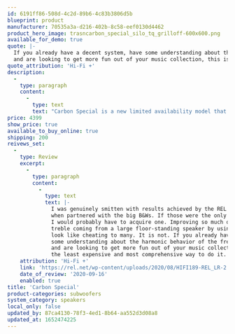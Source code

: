 ```yaml
---
id: 6191ff86-508d-4c2d-89b6-4c83b3806d5b
blueprint: product
manufacturer: 70535a3a-d216-402b-8c58-eef0130d4462
product_hero_image: trasncarbon_special_silo_tq_grilloff-600x600.png
available_for_demo: true
quote: |-
  If you already have a decent system, have some understanding about the harmonic behavior of the frequency range,
  and are looking to get more fun out of your music collection, this is probably the least expensive and most comprehensive way to do it.
quote_attribution: 'Hi-Fi +'
description:
  -
    type: paragraph
    content:
      -
        type: text
        text: "Carbon Special is a new limited availability model that combines our latest engineering with cutting edge components from our reference line, all housed in a moderately sized chassis. It features our third-generation carbon fibre 12” driver with a new, bespoke CSP passive driver that delivers 50% longer stroke, powered by our 1,000 watt amplifier, itself guided by our CS PerfectFilter™. An all new cabinet with highly polished metal and carbon fibre touches appears only in this model.\_\_"
price: 4399
show_price: true
available_to_buy_online: true
shipping: 200
reivews_set:
  -
    type: Review
    excerpt:
      -
        type: paragraph
        content:
          -
            type: text
            text: |-
              I was genuinely smitten with results achieved by the REL Carbon Special
              when partnered with the big B&Ws. If those were the only speaker I used,
              I would probably have to acquire one. Improving so much on midrange and
              treble coming from a large floor-standing speaker by using a subwoofer might
              look like cheating to many. It is not. If you already have a decent system, have
              some understanding about the harmonic behavior of the frequency range,
              and are looking to get more fun out of your music collection, this is probably
              the least expensive and most comprehensive way to do it.  
    attribution: 'Hi-Fi +'
    link: 'https://rel.net/wp-content/uploads/2020/08/HIFI189-REL_LR-2.pdf'
    date_of_review: '2020-09-16'
    enabled: true
title: 'Carbon Special'
product-categories: subwoofers
system_category: speakers
local_only: false
updated_by: 87ca4130-78f3-4ed1-8b64-aa552d3d08a8
updated_at: 1652474225
---
```

